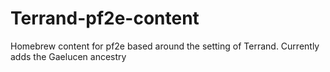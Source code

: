 # Terrand-pf2e-content
Homebrew content for pf2e based around the setting of Terrand.
Currently adds the Gaelucen ancestry
